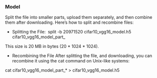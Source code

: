 ### Model



Split the file into smaller parts, upload them separately, and then combine them after downloading. Here’s how to split and recombine files:
* Splitting the File: 
split -b 20971520 cifar10_vgg16_model.h5 cifar10_vgg16_model_part_

This size is 20 MB in bytes (20 * 1024 * 1024).

* Recombining the File
After splitting the file, and downloading, you can recombine it using the cat command on Unix-like systems:

cat cifar10_vgg16_model_part_* > cifar10_vgg16_model.h5


